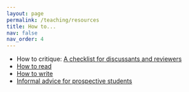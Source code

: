 ```yaml
---
layout: page
permalink: /teaching/resources
title: How to...
nav: false
nav_order: 4
---
```


* How to critique: <a href="/teaching/how-to-critique">A checklist for discussants and reviewers</a>
* <a href="/teaching/how-to-read">How to read</a>
* <a href="/teaching/how-to-write">How to write</a>
* <a href="/teaching/applying-for-a-phd">Informal advice for prospective students</a>
